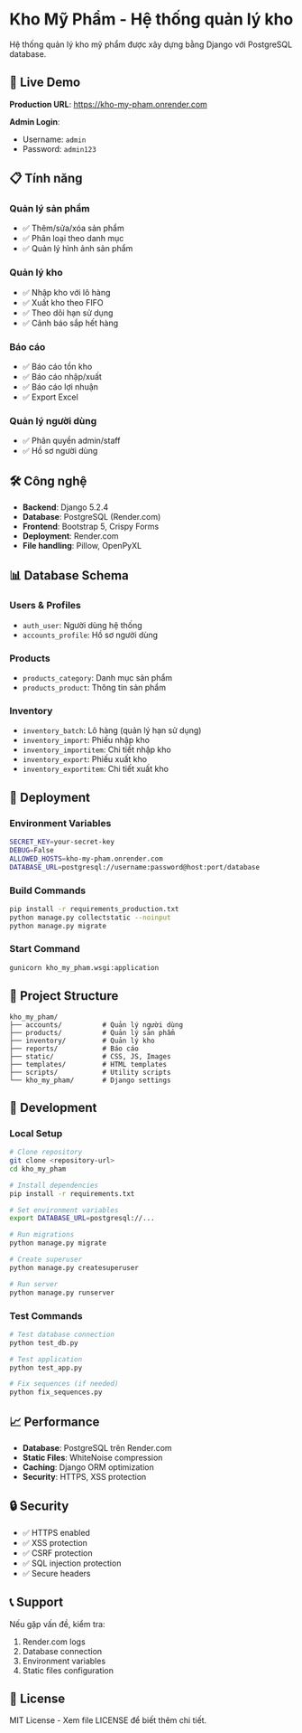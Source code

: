 # Kho Mỹ Phẩm - Hệ thống quản lý kho

Hệ thống quản lý kho mỹ phẩm được xây dựng bằng Django với PostgreSQL database.

## 🚀 Live Demo

**Production URL**: https://kho-my-pham.onrender.com

**Admin Login**:
- Username: `admin`
- Password: `admin123`

## 📋 Tính năng

### Quản lý sản phẩm
- ✅ Thêm/sửa/xóa sản phẩm
- ✅ Phân loại theo danh mục
- ✅ Quản lý hình ảnh sản phẩm

### Quản lý kho
- ✅ Nhập kho với lô hàng
- ✅ Xuất kho theo FIFO
- ✅ Theo dõi hạn sử dụng
- ✅ Cảnh báo sắp hết hàng

### Báo cáo
- ✅ Báo cáo tồn kho
- ✅ Báo cáo nhập/xuất
- ✅ Báo cáo lợi nhuận
- ✅ Export Excel

### Quản lý người dùng
- ✅ Phân quyền admin/staff
- ✅ Hồ sơ người dùng

## 🛠️ Công nghệ

- **Backend**: Django 5.2.4
- **Database**: PostgreSQL (Render.com)
- **Frontend**: Bootstrap 5, Crispy Forms
- **Deployment**: Render.com
- **File handling**: Pillow, OpenPyXL

## 📊 Database Schema

### Users & Profiles
- `auth_user`: Người dùng hệ thống
- `accounts_profile`: Hồ sơ người dùng

### Products
- `products_category`: Danh mục sản phẩm
- `products_product`: Thông tin sản phẩm

### Inventory
- `inventory_batch`: Lô hàng (quản lý hạn sử dụng)
- `inventory_import`: Phiếu nhập kho
- `inventory_importitem`: Chi tiết nhập kho
- `inventory_export`: Phiếu xuất kho
- `inventory_exportitem`: Chi tiết xuất kho

## 🚀 Deployment

### Environment Variables
```bash
SECRET_KEY=your-secret-key
DEBUG=False
ALLOWED_HOSTS=kho-my-pham.onrender.com
DATABASE_URL=postgresql://username:password@host:port/database
```

### Build Commands
```bash
pip install -r requirements_production.txt
python manage.py collectstatic --noinput
python manage.py migrate
```

### Start Command
```bash
gunicorn kho_my_pham.wsgi:application
```

## 📁 Project Structure

```
kho_my_pham/
├── accounts/          # Quản lý người dùng
├── products/          # Quản lý sản phẩm
├── inventory/         # Quản lý kho
├── reports/           # Báo cáo
├── static/            # CSS, JS, Images
├── templates/         # HTML templates
├── scripts/           # Utility scripts
└── kho_my_pham/       # Django settings
```

## 🔧 Development

### Local Setup
```bash
# Clone repository
git clone <repository-url>
cd kho_my_pham

# Install dependencies
pip install -r requirements.txt

# Set environment variables
export DATABASE_URL=postgresql://...

# Run migrations
python manage.py migrate

# Create superuser
python manage.py createsuperuser

# Run server
python manage.py runserver
```

### Test Commands
```bash
# Test database connection
python test_db.py

# Test application
python test_app.py

# Fix sequences (if needed)
python fix_sequences.py
```

## 📈 Performance

- **Database**: PostgreSQL trên Render.com
- **Static Files**: WhiteNoise compression
- **Caching**: Django ORM optimization
- **Security**: HTTPS, XSS protection

## 🔒 Security

- ✅ HTTPS enabled
- ✅ XSS protection
- ✅ CSRF protection
- ✅ SQL injection protection
- ✅ Secure headers

## 📞 Support

Nếu gặp vấn đề, kiểm tra:
1. Render.com logs
2. Database connection
3. Environment variables
4. Static files configuration

## 📝 License

MIT License - Xem file LICENSE để biết thêm chi tiết. 